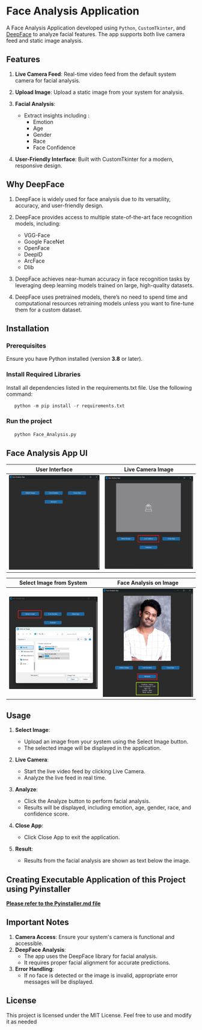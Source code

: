 # Face Analysis Application

A Face Analysis Application developed using `Python`, `CustomTkinter`, and [DeepFace](https://github.com/serengil/deepface) to analyze facial features. 
The app supports both live camera feed and static image analysis.

## Features

1. **Live Camera Feed**: Real-time video feed from the default system camera for facial analysis.
2. **Upload Image**: Upload a static image from your system for analysis.
3. **Facial Analysis**:
     *  Extract insights including :
         * Emotion
         * Age
         * Gender
         * Race
         * Face Confidence
                        
5. **User-Friendly Interface**: Built with CustomTkinter for a modern, responsive design.

## Why DeepFace

1. DeepFace is widely used for face analysis due to its versatility, accuracy, and user-friendly design.
2. DeepFace provides access to multiple state-of-the-art face recognition models, including:
   * VGG-Face
   * Google FaceNet
   * OpenFace
   * DeepID
   * ArcFace
   * Dlib
     
3. DeepFace achieves near-human accuracy in face recognition tasks by leveraging deep learning models trained on large, high-quality datasets.
4. DeepFace uses pretrained models, there’s no need to spend time and computational resources retraining models unless you want to fine-tune them for a custom dataset.
   
## Installation
### Prerequisites
Ensure you have Python installed (version **3.8** or later).

### Install Required Libraries
Install all dependencies listed in the requirements.txt file. Use the following command:
   ```python
      python -m pip install -r requirements.txt
   ```
### Run the project
   ```python
      python Face_Analysis.py
   ```

## Face Analysis App UI 


User Interface            |  Live Camera Image
:-------------------------:|:-------------------------:
<img src="ui.png">   |  <img src="live_cam.png">

Select Image from System            |  Face Analysis on Image
:-------------------------:|:-------------------------:
<img src="upload_img.png">  |  <img src="analysis.png">

## Usage
1. **Select Image**:
   * Upload an image from your system using the Select Image button.
   * The selected image will be displayed in the application.

2. **Live Camera**:
   * Start the live video feed by clicking Live Camera.
   * Analyze the live feed in real time.

3. **Analyze**:
   * Click the Analyze button to perform facial analysis.
   * Results will be displayed, including emotion, age, gender, race, and confidence score.

4. **Close App**:
   * Click Close App to exit the application.

5. **Result**:
   * Results from the facial analysis are shown as text below the image.

## Creating Executable Application of this Project using Pyinstaller
**[Please refer to the Pyinstaller.md file](Pyinstaller.md)**

## Important Notes

1. **Camera Access**: Ensure your system's camera is functional and accessible.
2. **DeepFace Analysis**:
   * The app uses the DeepFace library for facial analysis.
   * It requires proper facial alignment for accurate predictions.
3. **Error Handling**:
   * If no face is detected or the image is invalid, appropriate error messages will be displayed.
  

## License
This project is licensed under the MIT License. Feel free to use and modify it as needed
